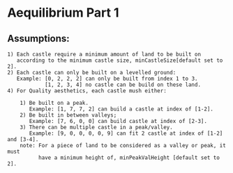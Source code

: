 # Aequilibrium Part 1

## Assumptions: 
  
	1) Each castle require a minimum amount of land to be built on 
	   according to the minimum castle size, minCastleSize[default set to 2].
	2) Each castle can only be built on a levelled ground: 
	   Example: [0, 2, 2, 2] can only be built from index 1 to 3.
	   			[1, 2, 3, 4] no castle can be build on these land.
	4) For Quality aesthetics, each castle mush either:
		
		1) Be built on a peak. 
		   Example: [1, 7, 7, 2] can build a castle at index of [1-2].
		2) Be built in between valleys;
		   Example: [7, 6, 0, 0] can build castle at index of [2-3].
		3) There can be multiple castle in a peak/valley.
		   Example: [9, 0, 0, 0, 0, 9] can fit 2 castle at index of [1-2] and [3-4].
		note: For a piece of land to be considered as a valley or peak, it must 
			  have a minimum height of, minPeakValHeight [default set to 2].
